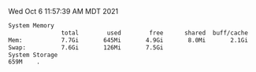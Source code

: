 Wed Oct  6 11:57:39 AM MDT 2021
```bash
System Memory
               total        used        free      shared  buff/cache   available
Mem:           7.7Gi       645Mi       4.9Gi       8.0Mi       2.1Gi       6.7Gi
Swap:          7.6Gi       126Mi       7.5Gi
System Storage
659M	.
```
